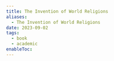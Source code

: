 ```yaml
---
title: The Invention of World Religions
aliases:
  - The Invention of World Religions
date: 2023-09-02
tags:
  - book
  - academic
enableToc:
---
```

